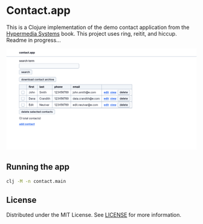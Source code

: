 # Contact.app

This is a Clojure implementation of the demo contact application from the 
[Hypermedia Systems](https://hypermedia.systems) book. This project uses ring,
reitit, and hiccup. Readme in progress...

![screenshot](/ss.png)

## Running the app
```sh
clj -M -n contact.main
```

## License
Distributed under the MIT License. See [LICENSE](/LICENSE) for more information.
